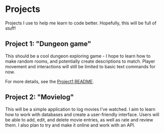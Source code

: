 # Projects

Projects I use to help me learn to code better. Hopefully, this will be full of stuff!

## Project 1: "Dungeon game"
This should be a cool dungeon exploring game - I hope to learn how to make random rooms, and potentially create descriptions to match. Player movement and interactions will still be limited to basic text commands for now.

For more details, see the [Project1 README](./Project1/readme.md).

## Project 2: "Movielog"
This will be a simple application to log movies I've watched. I aim to learn how to work with databases and create a user-friendly interface. Users will be able to add, edit, and delete movie entries, as well as rate and review them. I also plan to try and make it online and work with an API.
